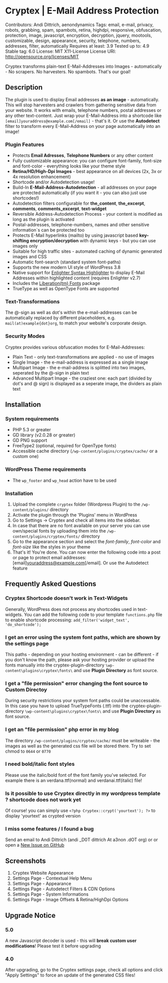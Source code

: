 # Cryptex | E-Mail Address Protection #
Contributors: Andi Dittrich, aenondynamics
Tags: email, e-mail, privacy, robots, grabbing, spam, spambots, retina, highdpi, responsive, obfuscation, protection, image, javascript, encryption, decryption, jquery, mootools, customizable, design, appearance, security, telephone, numbers, addresses, filter, automatically
Requires at least: 3.9
Tested up to: 4.9
Stable tag: 6.0
License: MIT X11-License
License URI: http://opensource.org/licenses/MIT

Cryptex transforms plain-text E-Mail-Addresses into Images - automatically - No scrapers. No harvesters. No spambots. That's our goal!

## Description ##

The plugin is used to display Email addresses **as an image** - automatically.
This will stop harvesters and crawlers from gathering sensitive data from your website.
It works with emails, telephone numbers, postal addresses or any other text-content.
Just wrap your E-Mail-Address into a shortcode like `[email]youraddress@example.com[/email]` - that's it.
Or use the **Autodetect** filter to transform every E-Mail-Address on your page automatically into an image!

### Plugin Features ###
* Protects **Email Adresses**, **Telephone Numbers** or any other content
* Fully customizable appearance: you can configure font-family, font-size and font-color - everything looks like your theme style
* **Retina/HD/High-Dpi Images** - best appearance on all devices (2x, 3x or 4x resolution enhancement)
* Shortcode and/or Autodetection usage!
* Build-In **E-Mail-Address-Autodetection** - all addresses on your page are protected automatically (if you want it - you can also just use shortcodes!)
* Autodetection filters configurable for **the_content**, **the_excerpt**, **comments**, **comments_excerpt**, **text-widget**
* Reversible Address-Autodetection Process - your content is modified as long as the plugin is activated
* Postal-addresses, telephone-numbers, names and other sensitive information`s can be protected too
* Protects E-Mail hyperlinks (mailto) by using javascript based **key-shifting encryption/decryption** with dynamic keys - but you can use images only
* Suitable for high traffic sites - automated caching of dynamic generated images and CSS
* Automatic font-search (standard system font-paths)
* Supports the new modern UI style of WordPress 3.8
* Native support for [Enlighter Syntax Highlighter](https://wordpress.org/plugins/enlighter/) to display E-Mail Addresses within highlighted content (requires Enlighter v2.7)
* Includes the [Liberation(tm) Fonts](https://fedorahosted.org/liberation-fonts/) package
* TrueType as well as OpenType Fonts are supported

### Text-Transformations ###
The @-sign as well as dot's within the e-mail-addresses can be automatically replaced by different placeholders, e.g. `mail(at)example{dot}org`, to match your website's corporate design.

### Security Modes ###
Cryptex provides various obfuscation modes for E-Mail-Addresses:

* Plain Text - only text-transformations are applied - no use of images
* Single Image - the e-mail-address is expressed as a single image 
* Multipart Image - the e-mail-address is splitted into two images, seperated by the @-sign in plain text
* Advanced Multipart Image - the craziest one: each part (divided by dot's and @ sign) is displayed as a seperate image, the dividers as plain text

## Installation ##

### System requirements ###
* PHP 5.3 or greater
* GD library (v2.0.28 or greater)
* GD PNG support
* FreeType2 (optional, required for OpenType fonts)
* Accessible cache directory (`/wp-content/plugins/cryptex/cache/` or a custom one)

### WordPress Theme requirements ###
* The `wp_footer` and `wp_head` action have to be used

### Installation ###
1. Upload the complete `cryptex` folder (Wordpress Plugin) to the `/wp-content/plugins/` directory
2. Activate the plugin through the 'Plugins' menu in WordPress
3. Go to Settings -> Cryptex and check all items into the sidebar.
4. In case that there are no font available on your server you can use own/special fonts by uploading them into the `/wp-content/plugins/cryptex/fonts/` directory 
5. Go to the appearance section and select the *font-family*, *font-color* and *font-size* like the styles in your theme
6. That's it! You're done. You can now enter the following code into a post or page to protect email addresses: [email]youraddress@example.com[/email]. Or use the Autodetect feature

## Frequently Asked Questions ##

### Cryptex Shortcode doesn't work in Text-Widgets ###

Generally, WordPress does not process any shortcodes used in text-widgets. You can add the following code to your template `functions.php` file to enable shortcode processing: `add_filter('widget_text', 'do_shortcode');`

### I get an error using the system font paths, which are shown by the settings page ###

This paths - depending on your hosting environment - can be different - if you don't know the path, please ask your hosting provider or upload the fonts manually into the cryptex-plugin-directory `\wp-content\plugins\cryptex\fonts\` and use **Plugin Directory** as font source.

### I get a "file permission" error changing the font source to **Custom Directoy** ###

During security restrictions your system font paths could be unaccessable. In this case you have to upload TrueTypeFonts (.ttf) into the cryptex-plugin-directory `\wp-content\plugins\cryptex\fonts\` and use **Plugin Directory** as font source.

### I get an "file permission" php error in my blog ###

The directory `/wp-content/plugins/cryptex/cache/` must be writeable - the images as well as the generated css file will be stored there. Try to set chmod to `0644` or `0770`

### I need bold/italic font styles ###
Please use the italic/bold font of the font family you've selected. For example there is an verdana.ttf(normal) and verdanai.ttf(italic) file!

### Is it possible to use Cryptex directly in my wordpress template ? shortcode does not work yet ###
Of course! you can simply use `<?php Cryptex::crypt('yourtext'); ?>` to display 'yourtext' as crypted version

### I miss some features / I found a bug ###
Send an email to Andi Dittrich (andi _D0T dittrich At a3non .dOT org) or or open a [New Issue on GitHub](https://github.com/AndiDittrich/WordPress.Cryptex/issues)

## Screenshots ##

1. Cryptex Website Appearance
2. Settings Page - Contextual Help Menu
3. Settings Page - Appearance
4. Settings Page - Autodetect Filters & CDN Options
5. Settings Page - System Informations
6. Settings Page - Image Offsets & Retina/HighDpi Options

## Upgrade Notice ##

### 5.0 ###
A new Javascript decoder is used - this will **break custom user modifications**! Please test it before upgrading

### 4.0 ###
After upgrading, go to the Cryptex settings page, check all options and click "Apply Settings" to force an update of the generated CSS files!


